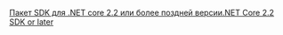 [<span data-ttu-id="bb447-101">Пакет SDK для .NET core 2.2 или более поздней версии</span><span class="sxs-lookup"><span data-stu-id="bb447-101">.NET Core 2.2 SDK or later</span></span>](https://www.microsoft.com/net/download/all)
